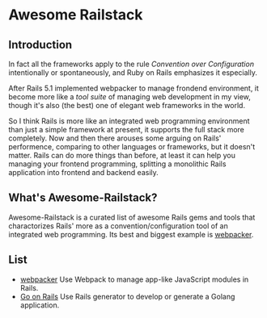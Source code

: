# Awesome Railstack

## Introduction

In fact all the frameworks apply to the rule *Convention over Configuration* intentionally or spontaneously, and Ruby on Rails emphasizes it especially.

After Rails 5.1 implemented webpacker to manage frondend environment, it become more like a *tool suite* of managing web development in my view, though it's also (the best) one of elegant web frameworks in the world.

So I think Rails is more like an integrated web programming environment than just a simple framework at present, it supports the full stack more completely. Now and then there arouses some arguing on Rails' performence, comparing to other languages or frameworks, but it doesn't matter. Rails can do more things than before, at least it can help you managing your frontend programming, splitting a monolithic Rails application into frontend and backend easily.

## What's Awesome-Railstack?

Awesome-Railstack is a curated list of awesome Rails gems and tools that charactorizes Rails' more as a convention/configuration tool of an integrated web programming. Its best and biggest example is [webpacker](https://github.com/rails/webpacker).

## List

* [webpacker](https://github.com/rails/webpacker) Use Webpack to manage app-like JavaScript modules in Rails.
* [Go on Rails](https://github.com/railstack/go-on-rails) Use Rails generator to develop or generate a Golang application.
